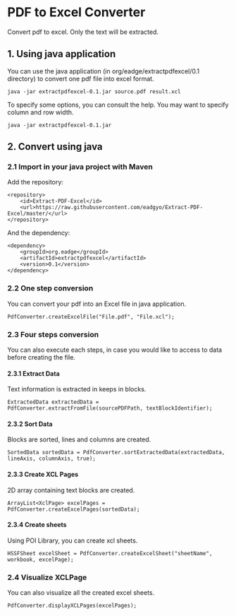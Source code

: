 # PDF to Excel Converter
Convert pdf to excel. Only the text will be extracted.

## 1. Using java application
You can use the java application (in org/eadge/extractpdfexcel/0.1 directory) to convert one pdf file into excel format.
```
java -jar extractpdfexcel-0.1.jar source.pdf result.xcl
```

To specify some options, you can consult the help. You may want to specify column and row width.
```
java -jar extractpdfexcel-0.1.jar
```
## 2. Convert using java
### 2.1 Import in your java project with Maven
Add the repository:
```
<repository>
    <id>Extract-PDF-Excel</id>
    <url>https://raw.githubusercontent.com/eadgyo/Extract-PDF-Excel/master/</url>
</repository>
```
And the dependency:
```
<dependency>
    <groupId>org.eadge</groupId>
    <artifactId>extractpdfexcel</artifactId>
    <version>0.1</version>
</dependency>
```
### 2.2 One step conversion
You can convert your pdf into an Excel file in java application.
```
PdfConverter.createExcelFile("File.pdf", "File.xcl");
```
### 2.3 Four steps conversion
You can also execute each steps, in case you would like to access to data before creating the file.
#### 2.3.1 Extract Data
Text information is extracted in keeps in blocks.
```
ExtractedData extractedData = PdfConverter.extractFromFile(sourcePDFPath, textBlockIdentifier);
```
#### 2.3.2 Sort Data
Blocks are sorted, lines and columns are created.
```
SortedData sortedData = PdfConverter.sortExtractedData(extractedData, lineAxis, columnAxis, true);
```
#### 2.3.3 Create XCL Pages
2D array containing text blocks are created.
```
ArrayList<XclPage> excelPages = PdfConverter.createExcelPages(sortedData);
```
#### 2.3.4 Create sheets
Using POI Library, you can create xcl sheets.
```
HSSFSheet excelSheet = PdfConverter.createExcelSheet("sheetName", workbook, excelPage);
```
### 2.4 Visualize XCLPage
You can also visualize all the created excel sheets.
```
PdfConverter.displayXCLPages(excelPages);
```
